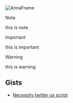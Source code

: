 ![AnnaFrame](https://user-images.githubusercontent.com/22392956/236111023-fddfd0df-72ea-41e2-ace0-3da24bb4e3a1.png)

> [!NOTE]  
> this is note

> [!IMPORTANT]  
> this is important

> [!WARNING]  
> this is warning

## Gists
- [Necessity twitter ux script](https://gist.github.com/LTurret)
